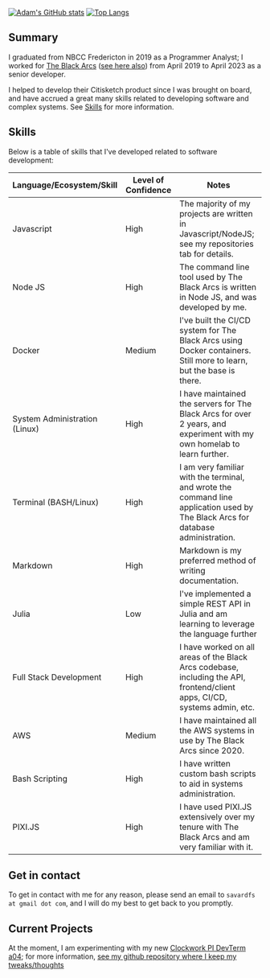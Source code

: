 [![Adam's GitHub stats](https://github-readme-stats.vercel.app/api?username=adam-savard&count_private=true&show_icons=true&theme=synthwave)](https://github.com/anuraghazra/github-readme-stats) [![Top Langs](https://github-readme-stats.vercel.app/api/top-langs/?username=anuraghazra&layout=compact)](https://github.com/anuraghazra/github-readme-stats)

## Summary

I graduated from NBCC Fredericton in 2019 as a Programmer Analyst; I worked for [The Black Arcs](https://github.com/blackarcs) ([see here also](https://blackarcs.org/)) from  April 2019 to April 2023 as a senior developer.

I helped to develop their Citisketch product since I was brought on board, and have accrued a great many skills related to developing software and complex systems. See [Skills](#skills) for more information.

## Skills

Below is a table of skills that I've developed related to software development:

| Language/Ecosystem/Skill | Level of Confidence | Notes |
|---|---|---|
| Javascript | High | The majority of my projects are written in Javascript/NodeJS; see my repositories tab for details. |
| Node JS | High | The command line tool used by The Black Arcs is written in Node JS, and was developed by me. |
| Docker | Medium | I've built the CI/CD system for The Black Arcs using Docker containers. Still more to learn, but the base is there. |
| System Administration (Linux) | High | I have maintained the servers for The Black Arcs for over 2 years, and experiment with my own homelab to learn further. |
| Terminal (BASH/Linux) | High | I am very familiar with the terminal, and wrote the command line application used by The Black Arcs for database administration. |
| Markdown | High | Markdown is my preferred method of writing documentation. |
| Julia | Low | I've implemented a simple REST API in Julia and am learning to leverage the language further |
| Full Stack Development | High | I have worked on all areas of the Black Arcs codebase, including the API, frontend/client apps, CI/CD, systems admin, etc. |
| AWS | Medium | I have maintained all the AWS systems in use by The Black Arcs since 2020. |
| Bash Scripting | High | I have written custom bash scripts to aid in systems administration. |
| PIXI.JS | High | I have used PIXI.JS extensively over my tenure with The Black Arcs and am very familiar with it. |

## Get in contact

To get in contact with me for any reason, please send an email to `savardfs at gmail dot com`, and I will do my best to get back to you promptly.

## Current Projects

At the moment, I am experimenting with my new [Clockwork PI DevTerm a04](https://www.clockworkpi.com/devterm); for more information, [see my github repository where I keep my tweaks/thoughts](https://github.com/adam-savard/devterm-a04)



